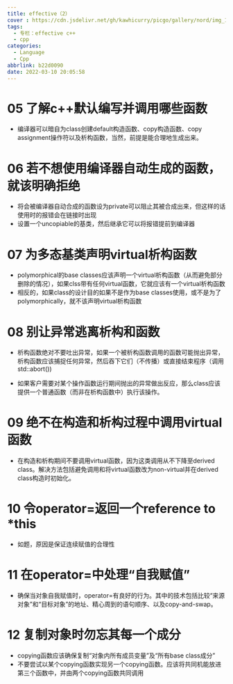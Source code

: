 ```yaml
---
title: effective（2）
cover : https://cdn.jsdelivr.net/gh/kawhicurry/picgo/gallery/nord/img_1293.jpg
tags:
  - 专栏：effective c++
  - cpp
categories:
  - Language
  - Cpp
abbrlink: b22d0090
date: 2022-03-10 20:05:58
---
```


# 05 了解c++默认编写并调用哪些函数

- 编译器可以暗自为class创建default构造函数、copy构造函数、copy assignment操作符以及析构函数，当然，前提是能合理地生成出来。

# 06 若不想使用编译器自动生成的函数，就该明确拒绝

- 将会被编译器自动合成的函数设为private可以阻止其被合成出来，但这样的话使用时的报错会在链接时出现
- 设置一个uncopiable的基类，然后继承它可以将报错提前到编译器

# 07 为多态基类声明virtual析构函数

- polymorphical的base classes应该声明一个virtual析构函数（从而避免部分删除的情况），如果clss带有任何virtual函数，它就应该有一个virtual析构函数
- 相反的，如果class的设计目的如果不是作为base classes使用，或不是为了polymorphically，就不该声明virtual析构函数

# 08 别让异常逃离析构和函数

- 析构函数绝对不要吐出异常，如果一个被析构函数调用的函数可能抛出异常，析构函数应该捕捉任何异常，然后吞下它们（不传播）或直接结束程序（调用std::abort())

- 如果客户需要对某个操作函数运行期间抛出的异常做出反应，那么class应该提供一个普通函数（而非在析构函数中）执行该操作。

# 09 绝不在构造和析构过程中调用virtual函数

- 在构造和析构期间不要调用virtual函数，因为这类调用从不下降至derived class。解决方法包括避免调用和将virtual函数改为non-virtual并在derived class构造时初始化。

# 10 令operator=返回一个reference to \*this

- 如题，原因是保证连续赋值的合理性

# 11 在operator=中处理“自我赋值”

- 确保当对象自我赋值时，operator=有良好的行为。其中的技术包括比较“来源对象”和“目标对象”的地址、精心周到的语句顺序、以及copy-and-swap。

# 12 复制对象时勿忘其每一个成分

- copying函数应该确保复制“对象内所有成员变量”及“所有base class成分”
- 不要尝试以某个copying函数实现另一个copying函数。应该将共同机能放进第三个函数中，并由两个copying函数共同调用
